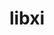 ---
title: "libxi"
layout: cache
categories: [package, develop-2024-10-13]
meta: {"versions": ["1.7.10"], "compilers": ["gcc@=11.4.0"], "oss": ["ubuntu22.04"], "platforms": ["linux"], "targets": ["x86_64_v3"], "stacks": ["e4s", "root"], "num_specs": 1, "num_specs_by_stack": {"e4s": 1, "root": 1}}
spec_details: [{"hash": "j3htpib2w3m54bfcnwoldr5xxeuyarbg", "compiler": "gcc@=11.4.0", "versions": ["1.7.10"], "os": "ubuntu22.04", "platform": "linux", "target": "x86_64_v3", "variants": ["build_system=autotools"], "stacks": ["e4s", "root"], "size": "-", "tarball": "https://binaries.spack.io/develop-2024-10-13/build_cache/linux-ubuntu22.04-x86_64_v3/gcc-11.4.0/libxi-1.7.10/linux-ubuntu22.04-x86_64_v3-gcc-11.4.0-libxi-1.7.10-j3htpib2w3m54bfcnwoldr5xxeuyarbg.spack"}]
---